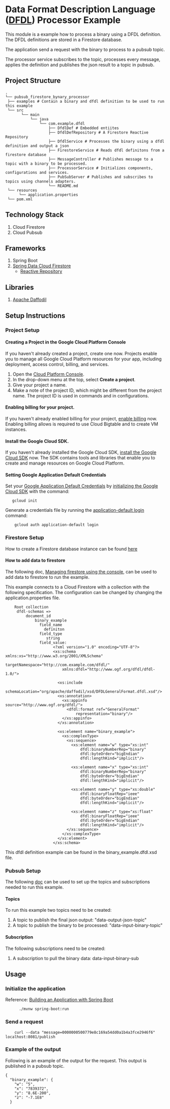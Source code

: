 # Data Format Description Language ([DFDL](https://en.wikipedia.org/wiki/Data_Format_Description_Language)) Processor Example
This module is a example how to process a binary using a DFDL definition.
The DFDL definitions are stored in a Firestore database.

The application send a request with the binary to process to a pubsub topic.

The processor service subscribes to the topic, processes every message,
applies the definition and publishes the json result to a topic in pubsub.

## Project Structure

```
.
└── pubsub_firestore_bynary_processor
 ├── examples # Contain a binary and dfdl definition to be used to run this example
 └── src
       └── main
           └── java
               └── com.example.dfdl
                   ├── DfdlDef # Embedded entiites
                   ├── DfdlDefRepository # A Firestore Reactive Repository
                   ├── DfdlService # Processes the binary using a dfdl definition and output a json
                   ├── FirestoreService # Reads dfdl definitons from a firestore database
                   ├── MessageController # Publishes message to a topic with a binary to be processed.
                   ├── ProcessorService # Initializes components, configurations and services.
                   ├── PubSubServer # Publishes and subscribes to topics using channels adapters.
                   └── README.md
 └── resources
      └── application.properties
 └── pom.xml
```

## Technology Stack
1. Cloud Firestore
2. Cloud Pubsub

## Frameworks
1. Spring Boot
2. [Spring Data Cloud Firestore](https://docs.spring.io/spring-cloud-gcp/docs/current/reference/html/firestore.html)
   * [Reactive Repository](https://docs.spring.io/spring-cloud-gcp/docs/current/reference/html/firestore.html#_reactive_repositories)

## Libraries
1. [Apache Daffodil](https://daffodil.apache.org/)

## Setup Instructions
### Project Setup
#### Creating a Project in the Google Cloud Platform Console

If you haven't already created a project, create one now. Projects enable you to
manage all Google Cloud Platform resources for your app, including deployment,
access control, billing, and services.

1. Open the [Cloud Platform Console][cloud-console].
1. In the drop-down menu at the top, select **Create a project**.
1. Give your project a name.
1. Make a note of the project ID, which might be different from the project
   name. The project ID is used in commands and in configurations.

[cloud-console]: https://console.cloud.google.com/

#### Enabling billing for your project.

If you haven't already enabled billing for your project, [enable
billing][enable-billing] now.  Enabling billing allows is required to use Cloud Bigtable
and to create VM instances.

[enable-billing]: https://console.cloud.google.com/project/_/settings

#### Install the Google Cloud SDK.

If you haven't already installed the Google Cloud SDK, [install the Google
Cloud SDK][cloud-sdk] now. The SDK contains tools and libraries that enable you
to create and manage resources on Google Cloud Platform.

[cloud-sdk]: https://cloud.google.com/sdk/

#### Setting Google Application Default Credentials

Set your [Google Application Default
Credentials][application-default-credentials] by [initializing the Google Cloud
SDK][cloud-sdk-init] with the command:

```
   gcloud init
```
Generate a credentials file by running the
[application-default login](https://cloud.google.com/sdk/gcloud/reference/auth/application-default/login) command:
   
```
    gcloud auth application-default login
```

[cloud-sdk-init]: https://cloud.google.com/sdk/docs/initializing
[application-default-credentials]: https://developers.google.com/identity/protocols/application-default-credentials

### Firestore Setup
How to create a Firestore database instance can be found [here](https://cloud.google.com/firestore/docs/quickstart-servers#create_a_in_native_mode_database) 

#### How to add data to firestore
The following doc, [Managing firestore using the console](https://cloud.google.com/firestore/docs/using-console),
can be used to add data to firestore to run the example.

This example connects to a Cloud Firestore with a collection with the
following specification.
The configuration can be changed by changing the application.properties file.
```
    Root collection
     dfdl-schemas =>
         document_id
             binary_example
               field_name
                 definiton
               field_type
                  string
               field_value:    
                     <?xml version="1.0" encoding="UTF-8"?>
                     <xs:schema xmlns:xs="http://www.w3.org/2001/XMLSchema"
                         targetNamespace="http://com.example.com/dfdl/"
                         xmlns:dfdl="http://www.ogf.org/dfdl/dfdl-1.0/">
                     
                       <xs:include
                           schemaLocation="org/apache/daffodil/xsd/DFDLGeneralFormat.dfdl.xsd"/>
                       <xs:annotation>
                         <xs:appinfo source="http://www.ogf.org/dfdl/">
                           <dfdl:format ref="GeneralFormat"
                               representation="binary"/>
                         </xs:appinfo>
                       </xs:annotation>
                     
                       <xs:element name="binary_example">
                         <xs:complexType>
                           <xs:sequence>
                             <xs:element name="w" type="xs:int"
                                 dfdl:binaryNumberRep="binary"
                                 dfdl:byteOrder="bigEndian"
                                 dfdl:lengthKind="implicit"/>
                     
                             <xs:element name="x" type="xs:int"
                                 dfdl:binaryNumberRep="binary"
                                 dfdl:byteOrder="bigEndian"
                                 dfdl:lengthKind="implicit"/>
                     
                             <xs:element name="y" type="xs:double"
                                 dfdl:binaryFloatRep="ieee"
                                 dfdl:byteOrder="bigEndian"
                                 dfdl:lengthKind="implicit"/>
                     
                             <xs:element name="z" type="xs:float"
                                 dfdl:binaryFloatRep="ieee"
                                 dfdl:byteOrder="bigEndian"
                                 dfdl:lengthKind="implicit"/>
                           </xs:sequence>
                         </xs:complexType>
                       </xs:element>
                     </xs:schema>
```
This dfdl definition example can be found in the binary_example.dfdl.xsd file.

### Pubsub Setup
The following [doc](https://cloud.google.com/pubsub/docs/quickstart-console)
can be used to set up the topics and subscriptions needed to run this example.

#### Topics
To run this example two topics need to be created:
1. A topic to publish the final json output: "data-output-json-topic"
2. A topic to publish the binary to be processed: "data-input-binary-topic"

#### Subscription
The following subscriptions need to be created:
1. A subscription to pull the binary data: data-input-binary-sub

## Usage
### Initialize the application
Reference: [Building an Application with Spring Boot](https://spring.io/guides/gs/spring-boot/)
```
      ./mvnw spring-boot:run
```
### Send a request
```
    curl --data "message=0000000500779e8c169a54dd0a1b4a3fce2946f6" localhost:8081/publish
```
### Example of the output
Following is an example of the output for the request. 
This output is published in a pubsub topic.
```
{
  "binary_example": {
    "w": "5",
    "x": "7839372",
    "y": "8.6E-200",
    "z": "-7.1E8"
  }


```
